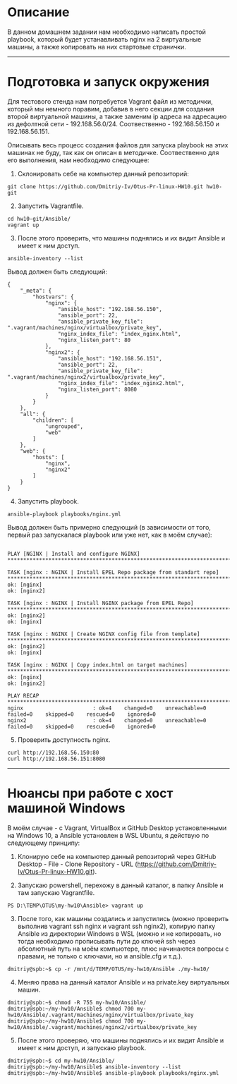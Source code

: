 # **Описание**

В данном домашнем задании нам необходимо написать простой playbook, который будет устанавливать nginx на 2 виртуальные машины, а также копировать на них стартовые странички.

---

# **Подготовка и запуск окружения** 

Для тестового стенда нам потребуется Vagrant файл из методички, который мы немного поравим, добавив в него секции для создания второй виртуальной машины, а также заменим ip адреса на адресацию из дефолтной сети - 192.168.56.0/24. Соотвественно - 192.168.56.150 и 192.168.56.151.

Описывать весь процесс создания файлов для запуска playbook на этих машинах не буду, так как он описан в методичке. Соотвественно для его выполнения, нам необходимо следующее:

1. Cклонировать себе на компьютер данный репозиторий:
```
git clone https://github.com/Dmitriy-Iv/Otus-Pr-linux-HW10.git hw10-git
```

2. Запустить Vagrantfile.
```
cd hw10-git/Ansible/
vagrant up
```

3. После этого проверить, что машины поднялись и их видит Ansible и имеет к ним доступ.
```
ansible-inventory --list
```

Вывод должен быть следующий:
```
{
    "_meta": {
        "hostvars": {
            "nginx": {
                "ansible_host": "192.168.56.150",
                "ansible_port": 22,
                "ansible_private_key_file": ".vagrant/machines/nginx/virtualbox/private_key",
                "nginx_index_file": "index_nginx.html",
                "nginx_listen_port": 80
            },
            "nginx2": {
                "ansible_host": "192.168.56.151",
                "ansible_port": 22,
                "ansible_private_key_file": ".vagrant/machines/nginx2/virtualbox/private_key",
                "nginx_index_file": "index_nginx2.html",
                "nginx_listen_port": 8080
            }
        }
    },
    "all": {
        "children": [
            "ungrouped",
            "web"
        ]
    },
    "web": {
        "hosts": [
            "nginx",
            "nginx2"
        ]
    }
}
```

4. Запустить playbook. 
```
ansible-playbook playbooks/nginx.yml
```
Вывод должен быть примерно следующий (в зависимости от того, первый раз запускалася playbook или уже нет, как в моём случае):
```

PLAY [NGINX | Install and configure NGINX] **************************************************************************************************************************************************************************************************

TASK [nginx : NGINX | Install EPEL Repo package from standart repo] *************************************************************************************************************************************************************************
ok: [nginx]
ok: [nginx2]

TASK [nginx : NGINX | Install NGINX package from EPEL Repo] *********************************************************************************************************************************************************************************
ok: [nginx2]
ok: [nginx]

TASK [nginx : NGINX | Create NGINX config file from template] *******************************************************************************************************************************************************************************
ok: [nginx2]
ok: [nginx]

TASK [nginx : NGINX | Copy index.html on target machines] ***********************************************************************************************************************************************************************************
ok: [nginx]
ok: [nginx2]

PLAY RECAP **********************************************************************************************************************************************************************************************************************************
nginx                      : ok=4    changed=0    unreachable=0    failed=0    skipped=0    rescued=0    ignored=0
nginx2                     : ok=4    changed=0    unreachable=0    failed=0    skipped=0    rescued=0    ignored=0
```

5. Проверить доступность nginx.
```
curl http://192.168.56.150:80
curl http://192.168.56.151:8080
```

---

# **Нюансы при работе с хост машиной Windows** 

В моём случае - c Vagrant, VirtualBox и GitHub Desktop установленными на Windows 10, а Ansible установлен в WSL Ubuntu, я действую по следующему принципу:

1. Клонирую себе на компьютер данный репозиторий через GitHub Desktop - File - Clone Repository - URL (https://github.com/Dmitriy-Iv/Otus-Pr-linux-HW10.git).

2. Запускаю powershell, перехожу в данный каталог, в папку Ansible и там запускаю Vagrantfile.
```
PS D:\TEMP\OTUS\my-hw10\Ansible> vagrant up
```

3. После того, как машины создались и запустились (можно проверить выполнив vagrant ssh nginx и vagrant ssh nginx2), копирую папку Ansible из директории Windows в WSL (можно и не копировать, но тогда необходимо прописывать пути до ключей ssh через абсолютный путь на моём компьютере, плюс начинаются вопросы с правами, не только с ключами, но и ansible.cfg и т.д.).
```
dmitriy@spb:~$ cp -r /mnt/d/TEMP/OTUS/my-hw10/Ansible ./my-hw10/
```

4. Меняю права на данный каталог Ansible и на private.key виртуальных машин.
```
dmitriy@spb:~$ chmod -R 755 my-hw10/Ansible/
dmitriy@spb:~/my-hw10/Ansible$ chmod 700 my-hw10/Ansible/.vagrant/machines/nginx/virtualbox/private_key
dmitriy@spb:~/my-hw10/Ansible$ chmod 700 my-hw10/Ansible/.vagrant/machines/nginx2/virtualbox/private_key
```

5. После этого проверяю, что машины поднялись и их видит Ansible и имеет к ним доступ, и запускаю playbook.
```
dmitriy@spb:~$ cd my-hw10/Ansible/
dmitriy@spb:~/my-hw10/Ansible$ ansible-inventory --list
dmitriy@spb:~/my-hw10/Ansible$ ansible-playbook playbooks/nginx.yml
```





